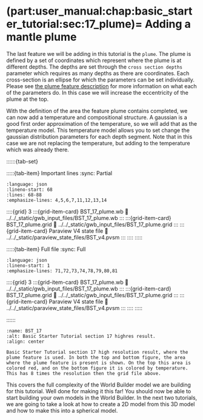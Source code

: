 (part:user_manual:chap:basic_starter_tutorial:sec:17_plume)=
Adding a mantle plume
===============================

The last feature we will be adding in this tutorial is the `plume`. The plume is defined by a set of coordinates which represent where the plume is at different depths. The depths are set through the `cross section depths` parameter which requires as many depths as there are coordinates. Each cross-section is an ellipse for which the parameters can be set individually. Please see [the plume feature description](part:user_manual:chap:parameter_documentation:sec:features:subsec:plume) for more information on what each of the parameters do. In this case we will increase the eccentricity of the plume at the top.

With the definition of the area the feature plume contains completed, we can now add a temperature and compositional structure. A gaussian is a good first order approximation of the temperature, so we will add that as the temperature model. This temperature model allows you to set change the gaussian distribution parameters for each depth segment. Note that in this case we are not replacing the temperature, but adding to the temperature which was already there.


::::::{tab-set}

:::::{tab-item} Important lines
:sync: Partial

```{literalinclude} ../../_static/gwb_input_files/BST_17_plume.wb
:language: json
:lineno-start: 68
:lines: 68-88
:emphasize-lines: 4,5,6,7,11,12,13,14
```
::::{grid} 3
:::{grid-item-card} BST_17_plume.wb
:link: ../../_static/gwb_input_files/BST_17_plume.wb
:::
:::{grid-item-card} BST_17_plume.grid
:link: ../../_static/gwb_input_files/BST_17_plume.grid
:::
:::{grid-item-card} Paraview V4 state file 
:link: ../../_static/paraview_state_files/BST_v4.pvsm
:::
::::
:::::

:::::{tab-item} Full file
:sync: Full


```{literalinclude} ../../_static/gwb_input_files/BST_17_plume.wb
:language: json
:lineno-start: 1
:emphasize-lines: 71,72,73,74,78,79,80,81
```

::::{grid} 3
:::{grid-item-card} BST_17_plume.wb
:link: ../../_static/gwb_input_files/BST_17_plume.wb
:::
:::{grid-item-card} BST_17_plume.grid
:link: ../../_static/gwb_input_files/BST_17_plume.grid
:::
:::{grid-item-card} Paraview V4 state file 
:link: ../../_static/paraview_state_files/BST_v4.pvsm
:::
::::
:::::

::::::


```{figure} ../../../../doc/sphinx/_static/images/user_manual/basic_starter_tutorial/BST_17.png
:name: BST_17
:alt: Basic Starter Tutorial section 17 highres result. 
:align: center

Basic Starter Tutorial section 17 high resolution result, where the plume feature is used. In both the top and bottom figure, the area where the plume feature is present is shown. On the top this area is colored red, and on the bottom figure it is colored by temperature. This has 8 times the resolution then the grid file above.
```


This covers the full complexity of the World Builder model we are building for this tutorial. Well done for making it this far! You should now be able to start building your own models in the World Builder. In the next two tutorials, we are going to take a look at how to create a 2D model from this 3D model and how to make this into a spherical model.
